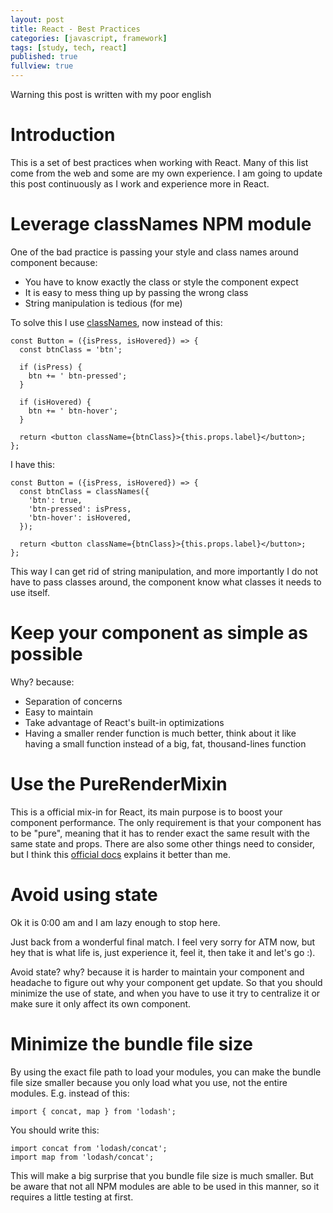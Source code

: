 ```yaml
---
layout: post
title: React - Best Practices
categories: [javascript, framework]
tags: [study, tech, react]
published: true
fullview: true
---
```


Warning this post is written with my poor english

# Introduction

This is a set of best practices when working with React. Many of this list come from the web and some are my own experience. I am going to update this post continuously as I work and experience more in React.

# Leverage classNames NPM module

One of the bad practice is passing your style and class names around component because:
- You have to know exactly the class or style the component expect
- It is easy to mess thing up by passing the wrong class
- String manipulation is tedious (for me)

To solve this I use [classNames](https://github.com/JedWatson/classnames), now instead of this:

    const Button = ({isPress, isHovered}) => {
      const btnClass = 'btn';

      if (isPress) {
        btn += ' btn-pressed';
      }

      if (isHovered) {
        btn += ' btn-hover';
      }

      return <button className={btnClass}>{this.props.label}</button>;
    };

I have this:

    const Button = ({isPress, isHovered}) => {
      const btnClass = classNames({
        'btn': true,
        'btn-pressed': isPress,
        'btn-hover': isHovered,
      });

      return <button className={btnClass}>{this.props.label}</button>;
    };

This way I can get rid of string manipulation, and more importantly I do not have to pass classes around, the component know what classes it needs to use itself.

# Keep your component as simple as possible

Why? because:

- Separation of concerns
- Easy to maintain
- Take advantage of React's built-in optimizations
- Having a smaller render function is much better, think about it like having a small function instead of a big, fat, thousand-lines function

# Use the PureRenderMixin

This is a official mix-in for React, its main purpose is to boost your component performance. The only requirement is that your component has to be "pure", meaning that it has to render exact the same result with the same state and props. There are also some other things need to consider, but I think this [official docs](https://facebook.github.io/react/docs/pure-render-mixin.html) explains it better than me.

# Avoid using state

Ok it is 0:00 am and I am lazy enough to stop here.

Just back from a wonderful final match. I feel very sorry for ATM now, but hey that is what life is, just experience it, feel it, then take it and let's go :).

Avoid state? why? because it is harder to maintain your component and headache to figure out why your component get update. So that you should minimize the use of state, and when you have to use it try to centralize it or make sure it only affect its own component.

# Minimize the bundle file size

By using the exact file path to load your modules, you can make the bundle file size smaller because you only load what you use, not the entire modules. E.g. instead of this:

    import { concat, map } from 'lodash';

You should write this:

    import concat from 'lodash/concat';
    import map from 'lodash/concat';

This will make a big surprise that you bundle file size is much smaller. But be aware that not all NPM modules are able to be used in this manner, so it requires a little testing at first.
